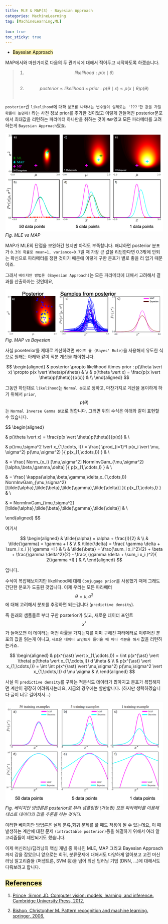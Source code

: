 ```yaml
---
title: MLE & MAP(3) - Bayesian Approach
categories: MachineLearning
tag: [MachineLearning,ML]

toc: true
toc_sticky: true
---
```


- <mark style='background-color: #fff5b1'> Bayesian Approach </mark>

MAP에서와 마찬가지로 다음의 두 관계식에 대해서 적어두고 시작하도록 하겠습니다. 

> 1. $$likelihood : p(x\mid\theta)$$ <br>
> 2. $$posterior \propto likelihood \times prior : p(\theta \mid x) \propto p(x \mid \theta)p(\theta)$$ <br> 

`posterior`란 `likelihood`에 대해 `분포를 나타내는 변수들이 실제로는 '???'한 값을 가질 확률이 높던데?` 라는 사전 정보 prior를 추가한 것이었고
이렇게 만들어진 posterior분포에서 최대값을 리턴하는 파라메터 하나만을 취하는 것이 `MAP`였고 모든 파라메터를 고려하는게 `Bayesian Approach`였죠. 


![bayesian1](/assets/images/Bayesian/bayesian1.png)
*Fig. MLE vs MAP*

MAP가 MLE의 단점을 보완하긴 했지만 아직도 부족합니다.
왜냐하면 posterior 분포가 `0.3의 확률로 mean=1, variance=0.7`일 때 가장 큰 값을 리턴한다면 0.3밖에 안되는 확신으로 파라메터를 정한 것이기 때문에 이렇게 구한 분포가 별로 좋을 리 없기 때문이죠.


그래서 `베이지안 방법론 (Bayesian Approach)`는 모든 파라메터에 대해서 고려해서 결과를 산출하자는 것인데요, 

![bayesian3](/assets/images/Bayesian/bayesian3.png)
*Fig. MAP vs Bayesian*

사실 poseterior를 제대로 계산하려면 `베이즈 룰 (Bayes' Rule)`을 사용해서 유도한 식으로 원래는 아래와 같이 적분 계산을 해야합니다.

$$
\begin{aligned}
& posterior \propto likelihood \times prior : p(\theta \vert x) \propto p(x \vert \theta)p(\theta) & \\
& p(\theta \vert x) = \frac{p(x \vert \theta)p(\theta)}{p(x)} & \\
\end{aligned}
$$

그동안 하던대로 `likelihood`는 `Normal 분포`로 정하고, 마찬가지로 계산을 용이하게 하기 위해서 `prior`, $$p(\theta)$$는 `Normal Inverse Gamma 분포`로 정합니다. 그러면 위의 수식은 아래와 같이 표현할 수 있습니다.

$$
\begin{aligned}

& p(\theta \vert x) = \frac{p(x \vert \theta)p(\theta)}{p(x)} & \\

& p(\mu,\sigma^2 \vert x_{1,\cdots, I}) = \frac{ \prod_{i=1}^I p(x_i \vert \mu, \sigma^2) p(\mu,\sigma^2) }{ p(x_{1,\cdots,I})  } & \\

& = \frac{ Norm_{x_i} [\mu,\sigma^2] NormInvGam_{\mu,\sigma^2}[\alpha,\beta,\gamma,\delta] }{ p(x_{1,\cdots,I} } & \\

& = \frac{ \kappa(\alpha,\beta,\gamma,\delta,x_{1,cdots,I}) NormInvGam_{\mu,\sigma^2}[\tilde{\alpha},\tilde{\beta},\tilde{\gamma},\tilde{\delta}] }{ p(x_{1,\cdots,I} } & \\

& = NormInvGam_{\mu,\sigma^2} [\tilde{\alpha},\tilde{\beta},\tilde{\gamma},\tilde{\delta}] & \\

\end{aligned}
$$

여기서 

$$
\begin{aligned}
& \tilde{\alpha} = \alpha + \frac{I}{2} & \\
& \tilde{\gamma} = \gamma + I & \\
& \tilde{\delta} = \frac{ \gamma \delta + \sum_i x_i }{ \gamma +I } & \\
& \tilde{\beta} = \frac{\sum_i x_i^2}{2} + \beta + \frac{\gamma \delta^2}{2} - \frac{ (\gamma \delta + \sum_i x_i )^2}{ 2(\gamma +I) } & \\
\end{aligned}
$$

입니다.


수식이 복잡해보이지만 likelihood에 대해 `Conjugage prior`를 사용했기 때매 그래도 간단한 분포가 도출된 것입니다.
이제 우리는 모든 파라메터 $$\theta=\mu,\sigma^2$$에 대해 고려해서 분포를 추정하면 되는겁니다 (`predictive density`).


즉 원래의 
샘플들로 부터 구한 posterior가 있고, 새로운 데이터 포인트 $$x^{\ast}$$가 들어오면 이 데이터는 어떤 확률을 가지는지를 이미 구해진 파라메터로 이루어진 분포의 값을 읽는게 아니고, `새로운 데이터 포인트가 들어올 때 마다 적분을 해서` 값을 리턴하는거죠.


$$
\begin{aligned}
& p(x^{\ast} \vert x_{1,\cdots,I}) = \int p(x^{\ast} \vert \theta) p(\theta \vert x_{1,\cdots,I}) d \theta & \\
& p(x^{\ast} \vert x_{1,\cdots,I}) = \int \int p(x^{\ast} \vert \mu,\sigma^2) p(\mu,\sigma^2 \vert x_{1,\cdots,I}) d \mu \sigma & \\
\end{aligned}
$$

사실 이 `predictive density`를 구하는 적분식도 데이터가 많아지고 분포가 복잡해지면 계산이 굉장히 어려워지는데요, 지금의 경우에는 할만합니다. (하지만 생략하겠습니다 글이 너무 길어져서...)

![bayesian4](/assets/images/Bayesian/bayesian4.png)
*Fig. 베이지안 방법론은 posterior로 부터 샘플링한 (가능한) 모든 파라메터를 이용해 테스트 데이터의 값을 추론을 하는 것이다.*


이러한 베이지안 방법론은 실제 분류,회귀 문제를 풀 때도 적용이 될 수 있는데요, 이 때 발생하는 계산에 대한 문제 `(intractable posterior)`등을 해결하기 위해서 여러 알고리즘들이 제안되기도 했습니다.


이제 머신러닝/딥러닝의 핵심 개념 중 하나인 MLE, MAP 그리고 Bayesian Approach까지 감을 잡았으니 앞으로는 회귀, 분류문제에 대해서도 다양하게 알아보고 고전 머신러닝 알고리즘들 (퍼셉트론, SVM 등)을 넘어 최신 딥러닝 기법 (DNN, ...)에 대해서도 다뤄보려고 합니다.






## <mark style='background-color: #fff5b1'> References </mark>

1. [Prince, Simon JD. Computer vision: models, learning, and inference. Cambridge University Press, 2012.](http://www.computervisionmodels.com/)

2. [Bishop, Christopher M. Pattern recognition and machine learning. springer, 2006.](https://www.microsoft.com/en-us/research/people/cmbishop/prml-book/)

